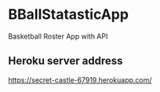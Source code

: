 # BBallStatasticApp
 Basketball Roster App with API


## Heroku server address

https://secret-castle-67919.herokuapp.com/

